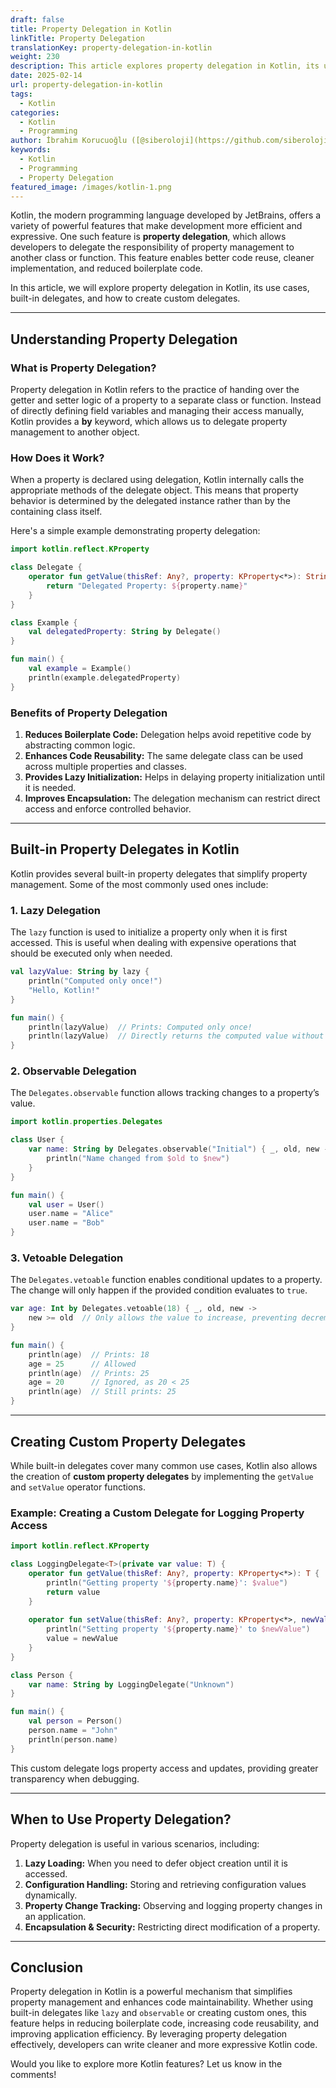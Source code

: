 ```yaml
---
draft: false
title: Property Delegation in Kotlin
linkTitle: Property Delegation
translationKey: property-delegation-in-kotlin
weight: 230
description: This article explores property delegation in Kotlin, its use cases, built-in delegates, and how to create custom delegates.
date: 2025-02-14
url: property-delegation-in-kotlin
tags:
  - Kotlin
categories:
  - Kotlin
  - Programming
author: İbrahim Korucuoğlu ([@siberoloji](https://github.com/siberoloji))
keywords:
  - Kotlin
  - Programming
  - Property Delegation
featured_image: /images/kotlin-1.png
---
```

Kotlin, the modern programming language developed by JetBrains, offers a variety of powerful features that make development more efficient and expressive. One such feature is **property delegation**, which allows developers to delegate the responsibility of property management to another class or function. This feature enables better code reuse, cleaner implementation, and reduced boilerplate code.

In this article, we will explore property delegation in Kotlin, its use cases, built-in delegates, and how to create custom delegates.

---

## Understanding Property Delegation

### What is Property Delegation?

Property delegation in Kotlin refers to the practice of handing over the getter and setter logic of a property to a separate class or function. Instead of directly defining field variables and managing their access manually, Kotlin provides a **by** keyword, which allows us to delegate property management to another object.

### How Does it Work?

When a property is declared using delegation, Kotlin internally calls the appropriate methods of the delegate object. This means that property behavior is determined by the delegated instance rather than by the containing class itself.

Here's a simple example demonstrating property delegation:

```kotlin
import kotlin.reflect.KProperty

class Delegate {
    operator fun getValue(thisRef: Any?, property: KProperty<*>): String {
        return "Delegated Property: ${property.name}"
    }
}

class Example {
    val delegatedProperty: String by Delegate()
}

fun main() {
    val example = Example()
    println(example.delegatedProperty)
}
```

### Benefits of Property Delegation

1. **Reduces Boilerplate Code:** Delegation helps avoid repetitive code by abstracting common logic.
2. **Enhances Code Reusability:** The same delegate class can be used across multiple properties and classes.
3. **Provides Lazy Initialization:** Helps in delaying property initialization until it is needed.
4. **Improves Encapsulation:** The delegation mechanism can restrict direct access and enforce controlled behavior.

---

## Built-in Property Delegates in Kotlin

Kotlin provides several built-in property delegates that simplify property management. Some of the most commonly used ones include:

### 1. Lazy Delegation

The `lazy` function is used to initialize a property only when it is first accessed. This is useful when dealing with expensive operations that should be executed only when needed.

```kotlin
val lazyValue: String by lazy {
    println("Computed only once!")
    "Hello, Kotlin!"
}

fun main() {
    println(lazyValue)  // Prints: Computed only once!
    println(lazyValue)  // Directly returns the computed value without recomputing
}
```

### 2. Observable Delegation

The `Delegates.observable` function allows tracking changes to a property’s value.

```kotlin
import kotlin.properties.Delegates

class User {
    var name: String by Delegates.observable("Initial") { _, old, new ->
        println("Name changed from $old to $new")
    }
}

fun main() {
    val user = User()
    user.name = "Alice"
    user.name = "Bob"
}
```

### 3. Vetoable Delegation

The `Delegates.vetoable` function enables conditional updates to a property. The change will only happen if the provided condition evaluates to `true`.

```kotlin
var age: Int by Delegates.vetoable(18) { _, old, new ->
    new >= old  // Only allows the value to increase, preventing decrement
}

fun main() {
    println(age)  // Prints: 18
    age = 25      // Allowed
    println(age)  // Prints: 25
    age = 20      // Ignored, as 20 < 25
    println(age)  // Still prints: 25
}
```

---

## Creating Custom Property Delegates

While built-in delegates cover many common use cases, Kotlin also allows the creation of **custom property delegates** by implementing the `getValue` and `setValue` operator functions.

### Example: Creating a Custom Delegate for Logging Property Access

```kotlin
import kotlin.reflect.KProperty

class LoggingDelegate<T>(private var value: T) {
    operator fun getValue(thisRef: Any?, property: KProperty<*>): T {
        println("Getting property '${property.name}': $value")
        return value
    }
    
    operator fun setValue(thisRef: Any?, property: KProperty<*>, newValue: T) {
        println("Setting property '${property.name}' to $newValue")
        value = newValue
    }
}

class Person {
    var name: String by LoggingDelegate("Unknown")
}

fun main() {
    val person = Person()
    person.name = "John"
    println(person.name)
}
```

This custom delegate logs property access and updates, providing greater transparency when debugging.

---

## When to Use Property Delegation?

Property delegation is useful in various scenarios, including:

1. **Lazy Loading:** When you need to defer object creation until it is accessed.
2. **Configuration Handling:** Storing and retrieving configuration values dynamically.
3. **Property Change Tracking:** Observing and logging property changes in an application.
4. **Encapsulation & Security:** Restricting direct modification of a property.

---

## Conclusion

Property delegation in Kotlin is a powerful mechanism that simplifies property management and enhances code maintainability. Whether using built-in delegates like `lazy` and `observable` or creating custom ones, this feature helps in reducing boilerplate code, increasing code reusability, and improving application efficiency. By leveraging property delegation effectively, developers can write cleaner and more expressive Kotlin code.

Would you like to explore more Kotlin features? Let us know in the comments!
